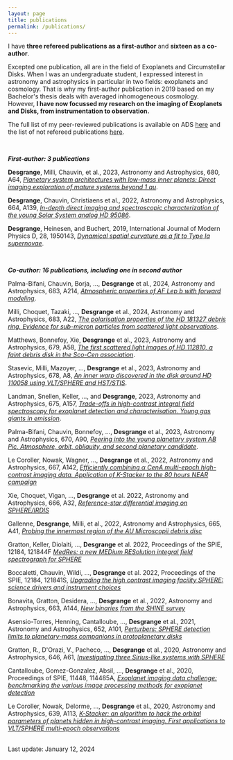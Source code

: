 ```yaml
---
layout: page
title: publications
permalink: /publications/
---
```


I have <b>three refereed publications as a first-author</b> and <b>sixteen as a co-author</b>. 

Excepted one publication, all are in the field of Exoplanets and Circumstellar Disks. When I was an undergraduate student, I expressed interest in astronomy and astrophysics in particular in two fields: exoplanets and cosmology. That is why my first-author publication in 2019 based on my Bachelor's thesis deals with averaged inhomogeneous cosmology. However, <b>I have now focussed my research on the imaging of Exoplanets and Disks, from instrumentation to observation.</b>


The full list of my peer-reviewed publications is available on ADS <a href="https://ui.adsabs.harvard.edu/public-libraries/KEgz9235Tk2LZEjG4jaJmw">here</a> and the list of not refereed publications <a href="https://ui.adsabs.harvard.edu/public-libraries/2iQXCqujSYaePuAXLA_rJQ">here</a>.


<br>

<strong>*First-author: 3 publications* </strong> 

  <b>Desgrange</b>, Milli, Chauvin, et al., 2023, Astronomy and Astrophysics, 680, A64, <i><a href="https://ui.adsabs.harvard.edu/abs/2023arXiv231006035D/abstract"> Planetary system architectures with low-mass inner planets: Direct imaging exploration of mature systems beyond 1 au</a></i>.
 
  <b>Desgrange</b>, Chauvin, Christiaens et al., 2022, Astronomy and Astrophysics, 664, A139, <i><a href="https://ui.adsabs.harvard.edu/abs/2022A%26A...664A.139D/abstract">In-depth direct imaging and spectroscopic characterization of the young Solar System analog HD 95086</a></i>.
 
  <b>Desgrange</b>, Heinesen, and Buchert, 2019, International Journal of Modern Physics D, 28, 1950143, <i><a href="https://ui.adsabs.harvard.edu/abs/2019IJMPD..2850143D/abstract">Dynamical spatial curvature as a fit to Type Ia supernovae</a></i>.
 
<br>

<strong>*Co-author: 16 publications, including one in second author*</strong>

  Palma-Bifani, Chauvin, Borja, ..., <b>Desgrange</b> et al., 2024, Astronomy and Astrophysics, 683, A214,  <i><a href="https://ui.adsabs.harvard.edu/abs/2024A&A...683A.214P/abstract">Atmospheric properties of AF Lep b with forward modeling</a></i>.

  Milli, Choquet, Tazaki, ..., <b>Desgrange</b> et al., 2024, Astronomy and Astrophysics, 683, A22,  <i><a href="https://ui.adsabs.harvard.edu/abs/2024A&A...683A..22M/abstract">The polarisation properties of the HD 181327 debris ring. Evidence for sub-micron particles from scattered light observations</a></i>.
  
  Matthews, Bonnefoy, Xie, <b>Desgrange</b> et al., 2023,  Astronomy and Astrophysics, 679, A58, <i><a href="https://ui.adsabs.harvard.edu/abs/2023arXiv230915158M/abstract">The first scattered light images of HD 112810, a faint debris disk in the Sco-Cen association</a></i>.

  Stasevic, Milli, Mazoyer, ..., <b>Desgrange</b> et al., 2023, Astronomy and Astrophysics, 678, A8, <i><a href="https://ui.adsabs.harvard.edu/abs/2023A%26A...678A...8S/abstract">An inner warp discovered in the disk around HD 110058 using VLT/SPHERE and HST/STIS</a></i>.

  Landman, Snellen, Keller, ..., and <b>Desgrange</b>, 2023, Astronomy and Astrophysics, 675, A157, <i><a href="https://ui.adsabs.harvard.edu/abs/2023A%26A...675A.157L/abstract">Trade-offs in high-contrast integral field spectroscopy for exoplanet detection and characterisation. Young gas giants in emission</a></i>.

  Palma-Bifani, Chauvin, Bonnefoy, ..., <b>Desgrange</b> et al., 2023, Astronomy and Astrophysics, 670, A90,  <i><a href="https://ui.adsabs.harvard.edu/abs/2023A%26A...670A..90P/abstract">Peering into the young planetary system AB Pic. Atmosphere, orbit, obliquity, and second planetary candidate</a></i>.
   
  Le Coroller, Nowak, Wagner, ..., <b>Desgrange</b>  et al., 2022, Astronomy and Astrophysics, 667, A142, <i><a href="https://ui.adsabs.harvard.edu/abs/2022A%26A...667A.142L/abstract">Efficiently combining α CenA multi-epoch high-contrast imaging data. Application of K-Stacker to the 80 hours NEAR campaign</a></i>
  
   Xie, Choquet, Vigan, ...,  <b>Desgrange</b> et al. 2022, Astronomy and Astrophysics, 666, A32, <i><a href="https://ui.adsabs.harvard.edu/abs/2022A%26A...666A..32X/abstract">Reference-star differential imaging on SPHERE/IRDIS</a></i>
        
  Gallenne, <b>Desgrange</b>, Milli, et al., 2022, Astronomy and Astrophysics, 665, A41, <i><a href="https://ui.adsabs.harvard.edu/abs/2022A%26A...665A..41G/abstract">Probing the innermost region of the AU Microscopii debris disc</a></i>

  Gratton, Keller, Diolaiti, ...,  <b>Desgrange</b> et al. 2022, Proceedings of the SPIE, 12184, 121844F <i><a href="https://ui.adsabs.harvard.edu/abs/2022SPIE12184E..4FG/abstract">MedRes: a new MEDium RESolution integral field spectrograph for SPHERE</a></i>

  Boccaletti, Chauvin, Wildi, ...,  <b>Desgrange</b> et al. 2022, Proceedings of the SPIE, 12184, 121841S, <i><a href="https://ui.adsabs.harvard.edu/abs/2022SPIE12184E..1SB/abstract">Upgrading the high contrast imaging facility SPHERE: science drivers and instrument choices</a></i>

  Bonavita, Gratton, Desidera, ...,  <b>Desgrange</b> et al., 2022, Astronomy and Astrophysics, 663, A144, <i><a href="https://ui.adsabs.harvard.edu/abs/2022A%26A...663A.144B/abstract">New binaries from the SHINE survey</a></i>

  Asensio-Torres,  Henning, Cantalloube, ..., <b>Desgrange</b> et al., 2021, Astronomy and Astrophysics, 652, A101, <i><a href="https://ui.adsabs.harvard.edu/abs/2021A%26A...652A.101A/abstract">Perturbers: SPHERE detection limits to planetary-mass companions in protoplanetary disks</a></i>
        
  Gratton, R., D'Orazi, V., Pacheco, ..., <b>Desgrange</b> et al., 2020, Astronomy and Astrophysics, 646, A61, <i><a href="https://ui.adsabs.harvard.edu/abs/2021A%26A...646A..61G/abstract">Investigating three Sirius-like systems with SPHERE</a></i>
        
  Cantalloube, Gomez-Gonzalez, Absil, ..., <b>Desgrange</b> et al.,  2020, Proceedings of SPIE, 11448, 114485A, <i><a href="https://ui.adsabs.harvard.edu/abs/2020SPIE11448E..5AC/abstract">Exoplanet imaging data challenge: benchmarking the various image processing methods for exoplanet detection</a></i>
        
  Le Coroller, Nowak, Delorme, ..., <b>Desgrange</b>  et al., 2020, Astronomy and Astrophysics, 639, A113, <i><a href="https://ui.adsabs.harvard.edu/abs/2020A%26A...639A.113L/abstract">K-Stacker: an algorithm to hack the orbital parameters of planets hidden in high-contrast imaging. First applications to VLT/SPHERE multi-epoch observations</a></i>

<br>
Last update: January 12, 2024
